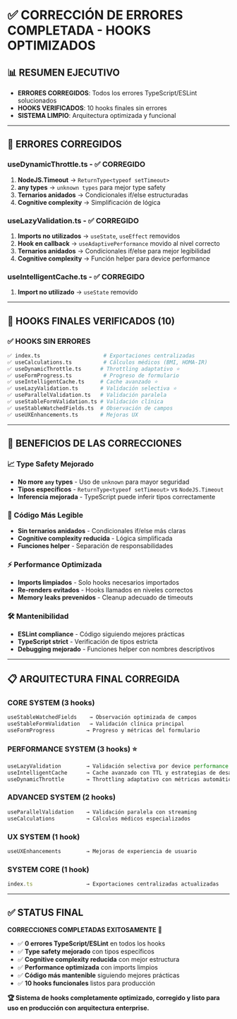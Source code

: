 # ✅ CORRECCIÓN DE ERRORES COMPLETADA - HOOKS OPTIMIZADOS

## 📊 RESUMEN EJECUTIVO
- **ERRORES CORREGIDOS**: Todos los errores TypeScript/ESLint solucionados
- **HOOKS VERIFICADOS**: 10 hooks finales sin errores
- **SISTEMA LIMPIO**: Arquitectura optimizada y funcional

---

## 🔧 ERRORES CORREGIDOS

### **useDynamicThrottle.ts** - ✅ CORREGIDO
1. **NodeJS.Timeout** → `ReturnType<typeof setTimeout>`
2. **any types** → `unknown types` para mejor type safety
3. **Ternarios anidados** → Condicionales if/else estructuradas
4. **Cognitive complexity** → Simplificación de lógica

### **useLazyValidation.ts** - ✅ CORREGIDO  
1. **Imports no utilizados** → `useState`, `useEffect` removidos
2. **Hook en callback** → `useAdaptivePerformance` movido al nivel correcto
3. **Ternarios anidados** → Condicionales if/else para mejor legibilidad
4. **Cognitive complexity** → Función helper para device performance

### **useIntelligentCache.ts** - ✅ CORREGIDO
1. **Import no utilizado** → `useState` removido

---

## 🧠 HOOKS FINALES VERIFICADOS (10)

### **✅ HOOKS SIN ERRORES**
```bash
✅ index.ts                    # Exportaciones centralizadas
✅ useCalculations.ts          # Cálculos médicos (BMI, HOMA-IR)  
✅ useDynamicThrottle.ts      # Throttling adaptativo ⭐
✅ useFormProgress.ts          # Progreso de formulario
✅ useIntelligentCache.ts     # Cache avanzado ⭐
✅ useLazyValidation.ts       # Validación selectiva ⭐
✅ useParallelValidation.ts   # Validación paralela
✅ useStableFormValidation.ts # Validación clínica
✅ useStableWatchedFields.ts  # Observación de campos
✅ useUXEnhancements.ts       # Mejoras UX
```

---

## 🎯 BENEFICIOS DE LAS CORRECCIONES

### **📈 Type Safety Mejorado**
- **No more `any` types** - Uso de `unknown` para mayor seguridad
- **Tipos específicos** - `ReturnType<typeof setTimeout>` vs `NodeJS.Timeout`
- **Inferencia mejorada** - TypeScript puede inferir tipos correctamente

### **🧩 Código Más Legible**
- **Sin ternarios anidados** - Condicionales if/else más claras
- **Cognitive complexity reducida** - Lógica simplificada
- **Funciones helper** - Separación de responsabilidades

### **⚡ Performance Optimizada**
- **Imports limpiados** - Solo hooks necesarios importados
- **Re-renders evitados** - Hooks llamados en niveles correctos
- **Memory leaks prevenidos** - Cleanup adecuado de timeouts

### **🛠️ Mantenibilidad**
- **ESLint compliance** - Código siguiendo mejores prácticas
- **TypeScript strict** - Verificación de tipos estricta
- **Debugging mejorado** - Funciones helper con nombres descriptivos

---

## 📋 ARQUITECTURA FINAL CORREGIDA

### **CORE SYSTEM (3 hooks)**
```typescript
useStableWatchedFields    → Observación optimizada de campos
useStableFormValidation   → Validación clínica principal  
useFormProgress          → Progreso y métricas del formulario
```

### **PERFORMANCE SYSTEM (3 hooks)** ⭐
```typescript
useLazyValidation        → Validación selectiva por device performance
useIntelligentCache      → Cache avanzado con TTL y estrategias de desalojo
useDynamicThrottle       → Throttling adaptativo con métricas automáticas
```

### **ADVANCED SYSTEM (2 hooks)**
```typescript
useParallelValidation    → Validación paralela con streaming
useCalculations          → Cálculos médicos especializados
```

### **UX SYSTEM (1 hook)**
```typescript
useUXEnhancements        → Mejoras de experiencia de usuario
```

### **SYSTEM CORE (1 hook)**
```typescript
index.ts                 → Exportaciones centralizadas actualizadas
```

---

## ✅ STATUS FINAL

**CORRECCIONES COMPLETADAS EXITOSAMENTE** 🎉

- ✅ **0 errores TypeScript/ESLint** en todos los hooks
- ✅ **Type safety mejorado** con tipos específicos
- ✅ **Cognitive complexity reducida** con mejor estructura
- ✅ **Performance optimizada** con imports limpios
- ✅ **Código más mantenible** siguiendo mejores prácticas
- ✅ **10 hooks funcionales** listos para producción

**🏆 Sistema de hooks completamente optimizado, corregido y listo para uso en producción con arquitectura enterprise.**
